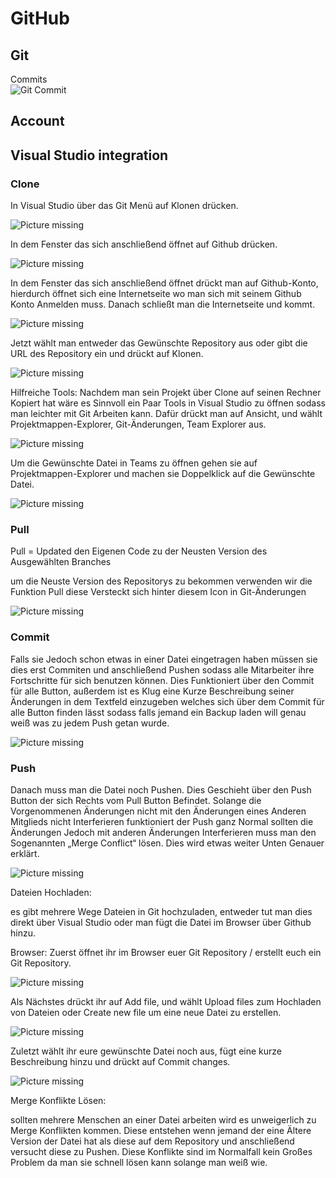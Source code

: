 # GitHub

## Git

Commits  
![Git Commit](assets/pictures/git_commit-xkcd.png)

## Account

## Visual Studio integration

### Clone

In Visual Studio über das Git Menü auf Klonen drücken.

![Picture missing](assets/pictures/VS-Clone1.PNG)

In dem Fenster das sich anschließend öffnet auf Github drücken.

![Picture missing](assets/pictures/VS-Clone2.PNG)

In dem Fenster das sich anschließend öffnet drückt man auf Github-Konto, hierdurch öffnet sich eine Internetseite wo man sich mit seinem Github Konto Anmelden muss. Danach schließt man die Internetseite und kommt.

![Picture missing](assets/pictures/VS-Clone3.PNG)

Jetzt wählt man entweder das Gewünschte Repository aus oder gibt die URL des Repository ein und drückt auf Klonen.

![Picture missing](assets/pictures/VS-Clone4.PNG)

Hilfreiche Tools:
Nachdem man sein Projekt über Clone auf seinen Rechner Kopiert hat wäre es Sinnvoll ein Paar Tools in Visual Studio zu öffnen sodass man leichter mit Git Arbeiten kann. Dafür drückt man auf Ansicht, und wählt Projektmappen-Explorer, Git-Änderungen, Team Explorer aus.

![Picture missing](assets/pictures/VS-Tools1.png)

Um die Gewünschte Datei in Teams zu öffnen gehen sie auf Projektmappen-Explorer und machen sie Doppelklick auf die Gewünschte Datei.

![Picture missing](assets/pictures/VS-Tools2.png)

### Pull

Pull = Updated den Eigenen Code zu der Neusten Version des Ausgewählten Branches

um die Neuste Version des Repositorys zu bekommen verwenden wir die Funktion Pull diese Versteckt sich hinter diesem Icon in Git-Änderungen

![Picture missing](assets/pictures/VS-Tools3.png)

### Commit

Falls sie Jedoch schon etwas in einer Datei eingetragen haben müssen sie dies erst Commiten und anschließend Pushen sodass alle Mitarbeiter ihre Fortschritte für sich benutzen können. Dies Funktioniert über den Commit für alle Button, außerdem ist es Klug eine Kurze Beschreibung seiner Änderungen in dem Textfeld einzugeben welches sich über dem Commit für alle Button finden lässt sodass falls jemand ein Backup laden will genau weiß was zu jedem Push getan wurde.

![Picture missing](assets/pictures/VS-Tools4.png)

### Push

Danach muss man die Datei noch Pushen. Dies Geschieht über den Push Button der sich Rechts vom Pull Button Befindet. Solange die Vorgenommenen Änderungen nicht mit den Änderungen eines Anderen Mitglieds nicht Interferieren funktioniert der Push ganz Normal sollten die Änderungen Jedoch mit anderen Änderungen Interferieren muss man den Sogenannten „Merge Conflict“ lösen. Dies wird etwas weiter Unten Genauer erklärt.

![Picture missing](assets/pictures/VS-Tools5.png)

Dateien Hochladen:

es gibt mehrere Wege Dateien in Git hochzuladen, entweder tut man dies direkt über Visual Studio oder man fügt die Datei im Browser über Github hinzu.

Browser:
Zuerst öffnet ihr im Browser euer Git Repository / erstellt euch ein Git Repository.

![Picture missing](assets/pictures/GH-repo1.png)

Als Nächstes drückt ihr auf Add file, und wählt Upload files zum Hochladen von Dateien oder Create new file um eine neue Datei zu erstellen.

![Picture missing](assets/pictures/GH-repo2.png)

Zuletzt wählt ihr eure gewünschte Datei noch aus, fügt eine kurze Beschreibung hinzu und drückt auf Commit changes.

![Picture missing](assets/pictures/GH-repo3.png)

Merge Konflikte Lösen:

sollten mehrere Menschen an einer Datei arbeiten wird es unweigerlich zu Merge Konflikten kommen. Diese entstehen wenn jemand der eine Ältere Version der Datei hat als diese auf dem Repository und anschließend versucht diese zu Pushen. Diese Konflikte sind im Normalfall kein Großes Problem da man sie schnell lösen kann solange man weiß wie.
